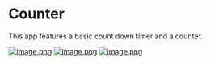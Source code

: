 # Counter
This app features a basic count down timer and a counter.


[![image.png](https://i.postimg.cc/yxtzckcp/image.png)](https://postimg.cc/rR1bLyh5)
[![image.png](https://i.postimg.cc/6p0t15Xq/image.png)](https://postimg.cc/SnJBn4jb)
[![image.png](https://i.postimg.cc/kGr0gkmL/image.png)](https://postimg.cc/dkBHWND9)
